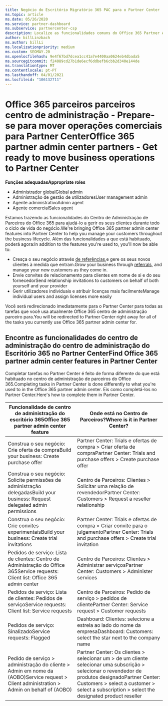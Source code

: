 ```yaml
---
title: Negócio do Escritório Migratório 365 PAC para o Partner Center
ms.topic: article
ms.date: 05/26/2020
ms.service: partner-dashboard
ms.subservice: partnercenter-csp
description: Localize as funcionalidades comuns do Office 365 Partner Admin Center (PAC), tais como Construir os seus pedidos de negócio e serviço, depois de migrar para o Partner Center.
author: billLinzbach
ms.author: billLi
ms.localizationpriority: medium
ms.custom: SEOMAY.20
ms.openlocfilehash: 9e4f67bd7dcea1cc41a7e4400aa0624eb4dbada5
ms.sourcegitcommit: f24089cd27b1de6ecf6ddbefb6cbb2d340e144de
ms.translationtype: MT
ms.contentlocale: pt-PT
ms.lasthandoff: 04/01/2021
ms.locfileid: "106132711"
---
```

# <a name="office-365-partner-admin-center-partners---get-ready-to-move-business-operations-to-partner-center"></a><span data-ttu-id="6b067-103">Office 365 parceiros parceiros centro de administração - Prepare-se para mover operações comerciais para Partner Center</span><span class="sxs-lookup"><span data-stu-id="6b067-103">Office 365 partner admin center partners - Get ready to move business operations to Partner Center</span></span>

<span data-ttu-id="6b067-104">**Funções adequadas**</span><span class="sxs-lookup"><span data-stu-id="6b067-104">**Appropriate roles**</span></span>

- <span data-ttu-id="6b067-105">Administrador global</span><span class="sxs-lookup"><span data-stu-id="6b067-105">Global admin</span></span>
- <span data-ttu-id="6b067-106">Administração de gestão de utilizadores</span><span class="sxs-lookup"><span data-stu-id="6b067-106">User management admin</span></span>
- <span data-ttu-id="6b067-107">Agente administrativo</span><span class="sxs-lookup"><span data-stu-id="6b067-107">Admin agent</span></span>
- <span data-ttu-id="6b067-108">Agente comercial</span><span class="sxs-lookup"><span data-stu-id="6b067-108">Sales agent</span></span>

<span data-ttu-id="6b067-109">Estamos trazendo as funcionalidades do Centro de Administração de Parceiros do Office 365 para ajudá-lo a gerir os seus clientes durante todo o ciclo de vida do negócio.</span><span class="sxs-lookup"><span data-stu-id="6b067-109">We're bringing Office 365 partner admin center features into Partner Center to help you manage your customers throughout the business lifecycle.</span></span> <span data-ttu-id="6b067-110">Além das funcionalidades a que está habituado, poderá agora:</span><span class="sxs-lookup"><span data-stu-id="6b067-110">In addition to the features you're used to, you'll now be able to:</span></span>

- <span data-ttu-id="6b067-111">Cresça o seu negócio através [de referências,](referrals.md)e gere os seus novos clientes à medida que entram.</span><span class="sxs-lookup"><span data-stu-id="6b067-111">Grow your business through [referrals](referrals.md), and manage your new customers as they come in.</span></span>
- <span data-ttu-id="6b067-112">Envie convites de relacionamento para clientes em nome de si e do seu fornecedor</span><span class="sxs-lookup"><span data-stu-id="6b067-112">Send relationship invitations to customers on behalf of both yourself and your provider</span></span>
- <span data-ttu-id="6b067-113">Gerir utilizadores individuais e atribuir licenças mais facilmente</span><span class="sxs-lookup"><span data-stu-id="6b067-113">Manage individual users and assign licenses more easily</span></span>

<span data-ttu-id="6b067-114">Você será redirecionado imediatamente para o Partner Center para todas as tarefas que você usa atualmente Office 365 centro de administração parceiro para.</span><span class="sxs-lookup"><span data-stu-id="6b067-114">You will be redirected to Partner Center right away for all of the tasks you currently use Office 365 partner admin center for.</span></span>

## <a name="find-office-365-partner-admin-center-features-in-partner-center"></a><span data-ttu-id="6b067-115">Encontre as funcionalidades do centro de administração do centro de administração do Escritório 365 no Partner Center</span><span class="sxs-lookup"><span data-stu-id="6b067-115">Find Office 365 partner admin center features in Partner Center</span></span>

<span data-ttu-id="6b067-116">Completar tarefas no Partner Center é feito de forma diferente do que está habituado no centro de administração de parceiros do Office 365.</span><span class="sxs-lookup"><span data-stu-id="6b067-116">Completing tasks in Partner Center is done differently to what you're used to in the Office 365 partner admin center.</span></span> <span data-ttu-id="6b067-117">Eis como completá-los no Partner Center.</span><span class="sxs-lookup"><span data-stu-id="6b067-117">Here's how to complete them in Partner Center.</span></span>

| <span data-ttu-id="6b067-118">Funcionalidade de centro de administração do escritório 365</span><span class="sxs-lookup"><span data-stu-id="6b067-118">Office 365 partner admin center feature</span></span>                       | <span data-ttu-id="6b067-119">Onde está no Centro de Parceiros?</span><span class="sxs-lookup"><span data-stu-id="6b067-119">Where is it in Partner Center?</span></span> | 
|   -----------------------------------------------  | -------------- |
| <span data-ttu-id="6b067-120">Construa o seu negócio: Crie oferta de compra</span><span class="sxs-lookup"><span data-stu-id="6b067-120">Build your business: Create purchase offer</span></span> | <span data-ttu-id="6b067-121">Partner Center: Trials e ofertas de compra > Criar oferta de compra</span><span class="sxs-lookup"><span data-stu-id="6b067-121">Partner Center: Trials and purchase offers > Create purchase offer</span></span> |
| <span data-ttu-id="6b067-122">Construa o seu negócio: Solicite permissões de administração delegadas</span><span class="sxs-lookup"><span data-stu-id="6b067-122">Build your business: Request delegated admin permissions</span></span> | <span data-ttu-id="6b067-123">Centro de Parceiros: Clientes > Solicitar uma relação de revendedor</span><span class="sxs-lookup"><span data-stu-id="6b067-123">Partner Center: Customers > Request a reseller relationship</span></span> |
| <span data-ttu-id="6b067-124">Construa o seu negócio: Crie convites experimentais</span><span class="sxs-lookup"><span data-stu-id="6b067-124">Build your business: Create trial invitations</span></span> | <span data-ttu-id="6b067-125">Partner Center: Trials e ofertas de compra > Criar convite para o julgamento</span><span class="sxs-lookup"><span data-stu-id="6b067-125">Partner Center: Trials and purchase offers > Create trial invitation</span></span> |
| <span data-ttu-id="6b067-126">Pedidos de serviço: Lista de clientes: Centro de Administração do Office 365</span><span class="sxs-lookup"><span data-stu-id="6b067-126">Service requests: Client list: Office 365 admin center</span></span> | <span data-ttu-id="6b067-127">Centro de Parceiros: Clientes > Administrar serviços</span><span class="sxs-lookup"><span data-stu-id="6b067-127">Partner Center: Customers > Administer services</span></span> |
| <span data-ttu-id="6b067-128">Pedidos de serviço: Lista de clientes: Pedidos de serviço</span><span class="sxs-lookup"><span data-stu-id="6b067-128">Service requests: Client list: Service requests</span></span> | <span data-ttu-id="6b067-129">Centro de Parceiros: Pedido de serviço > pedidos de cliente</span><span class="sxs-lookup"><span data-stu-id="6b067-129">Partner Center: Service request > Customer requests</span></span> |
| <span data-ttu-id="6b067-130">Pedidos de serviço: Sinalizado</span><span class="sxs-lookup"><span data-stu-id="6b067-130">Service requests: Flagged</span></span> | <span data-ttu-id="6b067-131">Dashboard: Clientes: selecione a estrela ao lado do nome da empresa</span><span class="sxs-lookup"><span data-stu-id="6b067-131">Dashboard: Customers: select the star next to the company name</span></span> |
| <span data-ttu-id="6b067-132">Pedido de serviço > administração do cliente > Admin em nome da (AOBO)</span><span class="sxs-lookup"><span data-stu-id="6b067-132">Service request > Client administration > Admin on behalf of (AOBO)</span></span> | <span data-ttu-id="6b067-133">Partner Center: Os clientes > selecionar um > de um cliente selecionar uma subscrição > selecionar o revendedor de produtos designado</span><span class="sxs-lookup"><span data-stu-id="6b067-133">Partner Center: Customers > select a customer > select a subscription > select the designated product reseller</span></span> |

